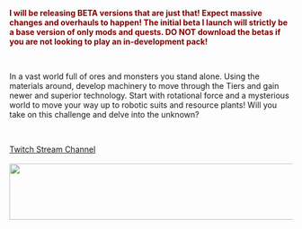 <p><span style="color: #800000;"><strong>I will be releasing BETA versions that are just that! Expect massive changes and overhauls to happen! The initial beta I launch will strictly be a base version of only mods and quests. DO NOT download the betas if you are not looking to play an in-development pack!</strong></span></p>
<p>&nbsp;</p>
<p>In a vast world full of ores and monsters you stand alone. Using the materials around, develop machinery to move through the Tiers and gain newer and superior technology. Start with rotational force and a mysterious world to move your way up to robotic suits and resource plants! Will you take on this challenge and delve into the unknown?</p>
<p>&nbsp;</p>
<p><a href="http://www.twitch.tv/twilightpsn">Twitch Stream Channel</a><br /> <br /> <a href="https://billing.apexminecrafthosting.com/aff.php?aff=2171"><img src="https://cdn.apexminecrafthosting.com/img/theme/apex-hosting-mobile.png" width="594" height="100" border="0" /></a></p>
